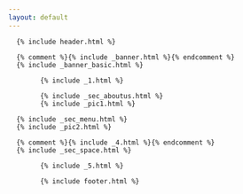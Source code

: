 ```yaml
---
layout: default
---
```

      {% include header.html %}

      {% comment %}{% include _banner.html %}{% endcomment %}
      {% include _banner_basic.html %}

 			{% include _1.html %}

			{% include _sec_aboutus.html %}
			{% include _pic1.html %}

      {% include _sec_menu.html %}
      {% include _pic2.html %}

      {% comment %}{% include _4.html %}{% endcomment %}
      {% include _sec_space.html %}
      
			{% include _5.html %}

			{% include footer.html %}
